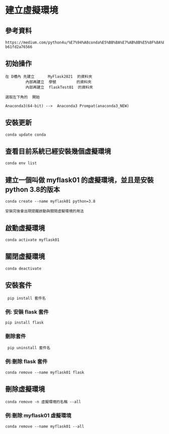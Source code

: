 # 建立虛擬環境

## 參考資料

```
https://medium.com/python4u/%E7%94%A8conda%E5%BB%BA%E7%AB%8B%E5%8F%8A%E7%AE%A1%E7%90%86python%E8%99%9B%E6%93%AC%E7%92%B0%E5%A2%83-b61fd2a76566
```
## 初始操作
```
在 D槽內 先建立      MyFlask2021  的資料夾
         內部再建立  學號         的資料夾
         內部再建立  flaskTest01  的資料夾
```

```
選取左下角的  開始

Anaconda3(64-bit) -->  Anaconda3 Prompat(anaconda3_NEW)
```

## 安裝更新
```
conda update conda
```

## 查看目前系統已經安裝幾個虛擬環境
```
conda env list
```

## 建立一個叫做 myflask01 的虛擬環境，並且是安裝python 3.8的版本
```
conda create --name myflask01 python=3.8
```

```
安裝完後會出現提醒啟動與關閉虛擬環境的用法
```

## 啟動虛擬環境
```
conda activate myflask01
```

## 關閉虛擬環境
```
conda deactivate
```

## 安裝套件
```
 pip install 套件名
```

### 例: 安裝 flask 套件
```
pip install flask
```

### 刪除套件
```
 pip uninstall 套件名
```

### 例:刪除 flask 套件

```
conda remove --name myflask01 flask
```

## 刪除虛擬環境

```
conda remove -n 虛擬環境的名稱 --all
```

### 例:刪除 myflask01 虛擬環境

```
conda remove --name myflask01 --all
```




